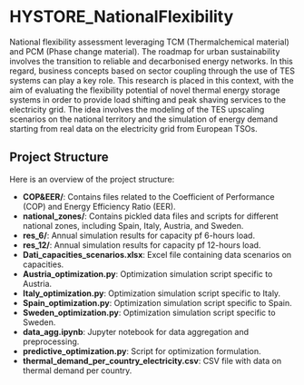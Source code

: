# HYSTORE_NationalFlexibility
National flexibility assessment leveraging TCM (Thermalchemical material) and PCM (Phase change material). The roadmap for urban sustainability involves the transition to reliable and decarbonised energy networks. In this regard, business concepts based on sector coupling through the use of TES systems can play a key role. This research is placed in this context, with the aim of evaluating the flexibility potential of novel thermal energy storage systems in order to provide load shifting and peak shaving services to the electricity grid. The idea involves the modeling of the TES upscaling scenarios on the national territory and the simulation of energy demand starting from real data on the electricity grid from European TSOs. 


## Project Structure

Here is an overview of the project structure:

- **COP&EER/**: Contains files related to the Coefficient of Performance (COP) and Energy Efficiency Ratio (EER).
- **national_zones/**: Contains pickled data files and scripts for different national zones, including Spain, Italy, Austria, and Sweden.
- **res_6/**: Annual simulation results for capacity pf 6-hours load.
- **res_12/**: Annual simulation results for capacity pf 12-hours load.
- **Dati_capacities_scenarios.xlsx**: Excel file containing data scenarios on capacities.
- **Austria_optimization.py**: Optimization simulation script specific to Austria.
- **Italy_optimization.py**: Optimization simulation script specific to Italy.
- **Spain_optimization.py**: Optimization simulation script specific to Spain.
- **Sweden_optimization.py**: Optimization simulation script specific to Sweden.
- **data_agg.ipynb**: Jupyter notebook for data aggregation and preprocessing.
- **predictive_optimization.py**: Script for optimization formulation.
- **thermal_demand_per_country_electricity.csv**: CSV file with data on thermal demand per country.

